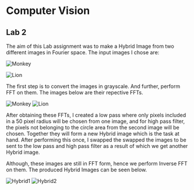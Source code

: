 # Computer Vision

## Lab 2

The aim of this Lab assignment was to make a Hybrid Image from two different images in Fourier space. The input images I chose are:

![Monkey](https://github.iu.edu/pphadke/CV/blob/master/lab2/monk.png)

![Lion](https://github.iu.edu/pphadke/CV/blob/master/lab2/final_lion.jpg)

The first step is to convert the images in grayscale. And further, perform FFT on them. The images below are their repective FFTs.

![Monkey](https://github.iu.edu/pphadke/CV/blob/master/lab2/fft1.png)
![Lion](https://github.iu.edu/pphadke/CV/blob/master/lab2/fft2.png)

After obtaining these FFTs, I created a low pass where only pixels included in a 50 pixel radius will be chosen from one image, and for high pass filter, the pixels not belonging to the circle area from the second image will be chosen. Together they will form a new Hybrid image which is the task at hand. After performing this once, I swapped the swapped the images to be sent to the low pass and high pass filter as a result of which we get another Hybrid image.

Although, these images are still in FFT form, hence we perform Inverse FFT on them. The produced Hybrid Images can be seen below.


![Hybrid1](https://github.iu.edu/pphadke/CV/blob/master/lab2/hybrid1.png)
![Hybrid2](https://github.iu.edu/pphadke/CV/blob/master/lab2/hybrid2.png)
